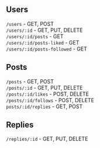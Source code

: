 ## Users

`/users` - GET, POST  
`/users/:id` - GET, PUT, DELETE  
`/users/:id/posts` - GET  
`/users/:id/posts-liked` - GET  
`/users/:id/posts-followed` - GET

## Posts

`/posts` - GET, POST  
`/posts/:id` - GET, PUT, DELETE  
`/posts/:id/likes` - POST, DELETE  
`/posts/:id/follows` - POST, DELETE  
`posts/:id/replies` - GET, POST

## Replies

`/replies/:id` - GET, PUT, DELETE
